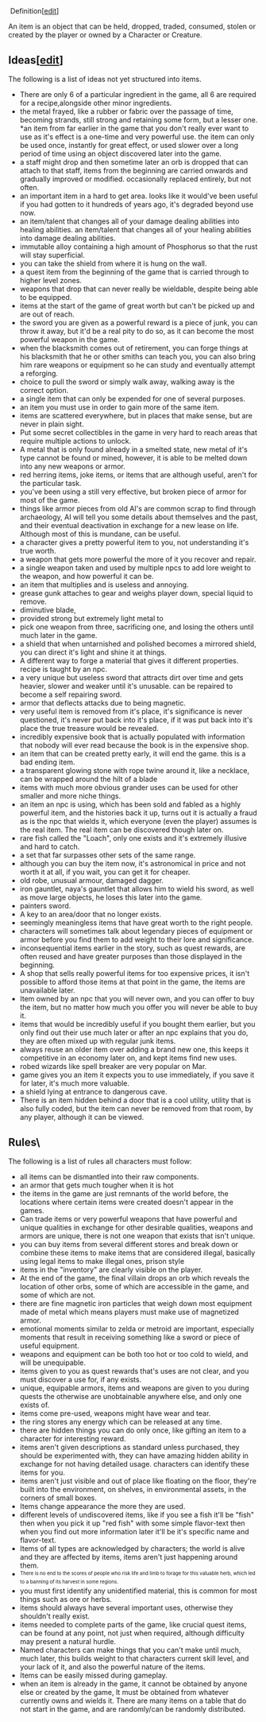 ##   
 Definition\[[edit](https://nim.miraheze.org/w/index.php?title=Item&action=edit&section=11 "Edit section:  Definition")\]

An item is an object that can be held, dropped, traded, consumed, stolen or created by the player or owned by a Character or Creature.

## Ideas\[[edit](https://nim.miraheze.org/w/index.php?title=Item&action=edit&section=12 "Edit section: Ideas")\]

The following is a list of ideas not yet structured into items.

* There are only 6 of a particular ingredient in the game, all 6 are required for a recipe,alongside other minor ingredients.
* the metal frayed, like a rubber or fabric over the passage of time, becoming strands, still strong and retaining some form, but a lesser one.
*an item from far earlier in the game that you don't really ever want to use as it's effect is a one-time and very powerful use.
the item can only be used once, instantly for great effect, or used slower over a long period of time using an object discovered later into the game.
* a staff might drop and then sometime later an orb is dropped that can attach to that staff, items from the beginning are carried onwards and gradually improved or modified. occasionally replaced entirely, but not often.
* an important item in a hard to get area. looks like it would've been useful if you had gotten to it hundreds of years ago, it's degraded beyond use now.
* an item/talent that changes all of your damage dealing abilities into healing abilities. an item/talent that changes all of your healing abilities into damage dealing abilities.
* immutable alloy containing a high amount of Phosphorus so that the rust will stay superficial.
* you can take the shield from where it is hung on the wall.
* a quest item from the beginning of the game that is carried through to higher level zones.
* weapons that drop that can never really be wieldable, despite being able to be equipped.
* items at the start of the game of great worth but can't be picked up and are out of reach.
* the sword you are given as a powerful reward is a piece of junk, you can throw it away, but it'd be a real pity to do so, as it can become the most powerful weapon in the game.
* when the blacksmith comes out of retirement, you can forge things at his blacksmith that he or other smiths can teach you, you can also bring him rare weapons or equipment so he can study and eventually attempt a reforging.
* choice to pull the sword or simply walk away, walking away is the correct option.
* a single item that can only be expended for one of several purposes.
* an item you must use in order to gain more of the same item.
* items are scattered everywhere, but in places that make sense, but are never in plain sight.
* Put some secret collectibles in the game in very hard to reach areas that require multiple actions to unlock.
* A metal that is only found already in a smelted state, new metal of it's type cannot be found or mined, however, it is able to be melted down into any new weapons or armor.
* red herring items, joke items, or items that are although useful, aren't for the particular task.
* you've been using a still very effective, but broken piece of armor for most of the game.
* things like armor pieces from old AI's are common scrap to find through archaeology, AI will tell you some details about themselves and the past, and their eventual deactivation in exchange for a new lease on life. Although most of this is mundane, can be useful.
* a character gives a pretty powerful item to you, not understanding it's true worth.
* a weapon that gets more powerful the more of it you recover and repair.
* a single weapon taken and used by multiple npcs to add lore weight to the weapon, and how powerful it can be.
* an item that multiplies and is useless and annoying.
* grease gunk attaches to gear and weighs player down, special liquid to remove.
* diminutive blade,
* provided strong but extremely light metal to
* pick one weapon from three, sacrificing one, and losing the others until much later in the game.
* a shield that when untarnished and polished becomes a mirrored shield, you can direct it's light and shine it at things.
* A different way to forge a material that gives it different properties. recipe is taught by an npc.
* a very unique but useless sword that attracts dirt over time and gets heavier, slower and weaker until it's unusable. can be repaired to become a self repairing sword.
* armor that deflects attacks due to being magnetic.
* very useful item is removed from it's place, it's significance is never questioned, it's never put back into it's place, if it was put back into it's place the true treasure would be revealed.
* incredibly expensive book that is actually populated with information that nobody will ever read because the book is in the expensive shop.
* an item that can be created pretty early, it will end the game. this is a bad ending item.
* a transparent glowing stone with rope twine around it, like a necklace, can be wrapped around the hilt of a blade
* items with much more obvious grander uses can be used for other smaller and more niche things.
* an item an npc is using, which has been sold and fabled as a highly powerful item, and the histories back it up, turns out it is actually a fraud as is the npc that wields it, which everyone (even the player) assumes is the real item. The real item can be discovered though later on.
* rare fish called the "Loach", only one exists and it's extremely illusive and hard to catch.
* a set that far surpasses other sets of the same range.
* although you can buy the item now, it's astronomical in price and not worth it at all, if you wait, you can get it for cheaper.
* old robe, unusual armour, damaged dagger. 
* iron gauntlet, naya's gauntlet that allows him to wield his sword, as well as move large objects, he loses this later into the game. 
* painters sword. 
* A key to an area/door that no longer exists. 
* seemingly meaningless items that have great worth to the right people.
* characters will sometimes talk about legendary pieces of equipment or armor before you find them to add weight to their lore and significance.
* inconsequential items earlier in the story, such as quest rewards, are often reused and have greater purposes than those displayed in the beginning.
* A shop that sells really powerful items for too expensive prices, it isn't possible to afford those items at that point in the game, the items are unavailable later.
* Item owned by an npc that you will never own, and you can offer to buy the item, but no matter how much you offer you will never be able to buy it.
* items that would be incredibly useful if you bought them earlier, but you only find out their use much later or after an npc explains that you do, they are often mixed up with regular junk items.
* always reuse an older item over adding a brand new one, this keeps it competitive in an economy later on, and kept items find new uses.
* robed wizards like spell breaker are very popular on Mar.
* game gives you an item it expects you to use immediately, if you save it for later, it's much more valuable.
* a shield lying at entrance to dangerous cave.
* There is an item hidden behind a door that is a cool utility, utility that is also fully coded, but the item can never be removed from that room, by any player, although it can be viewed.

## Rules\

The following is a list of rules all characters must follow:

* all items can be dismantled into their raw components.
* an armor that gets much tougher when it is hot
* the items in the game are just remnants of the world before, the locations where certain items were created doesn't appear in the games.
* Can trade items or very powerful weapons that have powerful and unique qualities in exchange for other desirable qualities, weapons and armors are unique, there is not one weapon that exists that isn't unique.
* you can buy items from several different stores and break down or combine these items to make items that are considered illegal, basically using legal items to make illegal ones, prison style
* items in the "inventory" are clearly visible on the player.
* At the end of the game, the final villain drops an orb which reveals the location of other orbs, some of which are accessible in the game, and some of which are not.
* there are fine magnetic iron particles that weigh down most equipment made of metal which means players must make use of magnetized armor.
* emotional moments similar to zelda or metroid are important, especially moments that result in receiving something like a sword or piece of useful equipment.
* weapons and equipment can be both too hot or too cold to wield, and will be unequipable.
* items given to you as quest rewards that's uses are not clear, and you must discover a use for, if any exists.
* unique, equipable armors, items and weapons are given to you during quests the otherwise are unobtainable anywhere else, and only one exists of.
* items come pre-used, weapons might have wear and tear.
* the ring stores any energy which can be released at any time.
* there are hidden things you can do only once, like gifting an item to a character for interesting reward.
* items aren't given descriptions as standard unless purchased, they should be experimented with, they can have amazing hidden ability in exchange for not having detailed usage. characters can identify these items for you.
* items aren't just visible and out of place like floating on the floor, they're built into the environment, on shelves, in environmental assets, in the corners of small boxes.
* Items change appearance the more they are used.
* different levels of undiscovered items, like if you see a fish it'll be "fish" then when you pick it up "red fish" with some simple flavor-text then when you find out more information later it'll be it's specific name and flavor-text.
* Items of all types are acknowledged by characters; the world is alive and they are affected by items, items aren't just happening around them. 
* <sup><sub>There is no end to the scores of people who risk life and limb to forage for this valuable herb, which led to a banning of its harvest in some regions.</sub></sup> 
* you must first identify any unidentified material, this is common for most things such as ore or herbs.  
* items should always have several important uses, otherwise they shouldn't really exist. 
* items needed to complete parts of the game, like crucial quest items, can be found at any point, not just when required, although difficulty may present a natural hurdle. 
* Named characters can make things that you can't make until much, much later, this builds weight to that characters current skill level, and your lack of it, and also the powerful nature of the items. 
* Items can be easily missed during gameplay.  
* when an item is already in the game, it cannot be obtained by anyone else or created by the game, It must be obtained from whatever currently owns and wields it. There are many items on a table that do not start in the game, and are randomly/can be randomly distributed.